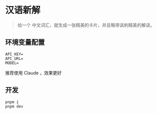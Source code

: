 # 汉语新解

> 给一个 中文词汇，就生成一张精美的卡片，并且略带讽刺精美的解读。

## 环境变量配置

```
API_KEY=
API_URL=
MODEL=
```

推荐使用 Claude ，效果更好

## 开发

```sh
pnpm i
pnpm dev
```